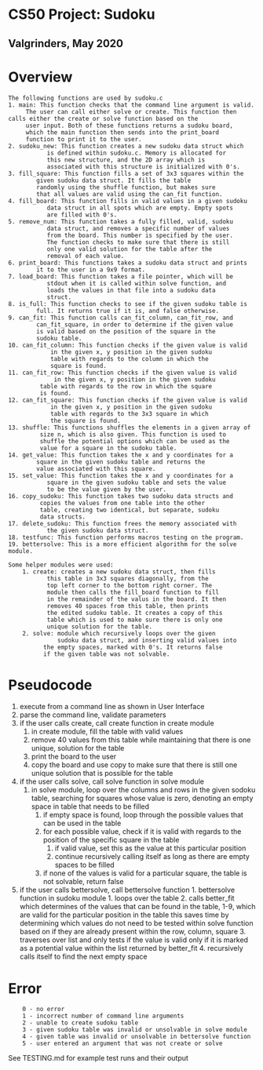 # CS50 Project: Sudoku

## Valgrinders, May 2020

# Overview
	The following functions are used by sudoku.c
	1. main: This function checks that the command line argument is valid.
		 The user can call either solve or create. This function then 		       calls either the create or solve function based on the 
		 user input. Both of these functions returns a sudoku board, 
		 which the main function then sends into the print_board 
		 function to print it to the user. 
	2. sudoku_new: This function creates a new sudoku data struct which 
		       is defined within sudoku.c. Memory is allocated for 
		       this new structure, and the 2D array which is 
		       associated with this structure is initialized with 0's.
	3. fill_square: This function fills a set of 3x3 squares within the 
			given sudoku data struct. It fills the table 
			randomly using the shuffle function, but makes sure 
			that all values are valid using the can_fit function.
	4. fill_board: This function fills in valid values in a given sudoku
		       data struct in all spots which are empty. Empty spots
		       are filled with 0's.
	5. remove_num: This function takes a fully filled, valid, sudoku 
		       data struct, and removes a specific number of values
		       from the board. This number is specified by the user. 
		       The function checks to make sure that there is still
		       only one valid solution for the table after the 
		       removal of each value. 
	6. print_board: This functions takes a sudoku data struct and prints
			it to the user in a 9x9 format. 
	7. load_board: This function takes a file pointer, which will be 
		       stdout when it is called within solve function, and 
		       loads the values in that file into a sudoku data 
		       struct. 
	8. is_full: This function checks to see if the given sudoku table is
		    full. It returns true if it is, and false otherwise.
	9. can_fit: This function calls can_fit_column, can_fit_row, and 
		    can_fit_square, in order to determine if the given value
		    is valid based on the position of the square in the 
		    sudoku table.
	10. can_fit_column: This function checks if the given value is valid
			    in the given x, y position in the given sudoku 
			    table with regards to the column in which the 
			    square is found.
	11. can_fit_row: This function checks if the given value is valid
		         in the given x, y position in the given sudoku 
			 table with regards to the row in which the square 
			 is found.
	12. can_fit_square: This function checks if the given value is valid
			    in the given x, y position in the given sudoku 
			    table with regards to the 3x3 square in which 
			    the square is found. 
	13. shuffle: This functions shuffles the elements in a given array of
		     size n, which is also given. This function is used to 
		     shuffle the potential options which can be used as the 
		     value for a square in the sudoku table. 
	14. get_value: This function takes the x and y coordinates for a 
			square in the given sudoku table and returns the 
			value associated with this square.
	15. set_value: This function takes the x and y coordinates for a 
		       square in the given sudoku table and sets the value
		       to be the value given by the user. 
	16. copy_sudoku: This function takes two sudoku data structs and 
			 copies the values from one table into the other 
			 table, creating two identical, but separate, sudoku
			 data structs.
	17. delete_sudoku: This function frees the memory associated with 
			   the given sudoku data struct. 
	18. testfunc: This function performs macros testing on the program.
	19. bettersolve: This is a more efficient algorithm for the solve module.
	
	Some helper modules were used:
		1. create: creates a new sudoku data struct, then fills 
			   this table in 3x3 squares diagonally, from the 
			   top left corner to the bottom right corner. The 
			   module then calls the fill_board function to fill
			   in the remainder of the valus in the board. It then
			   removes 40 spaces from this table, then prints 
			   the edited sudoku table. It creates a copy of this 
			   table which is used to make sure there is only one
			   unique solution for the table. 
		2. solve: module which recursively loops over the given 
		          sudoku data struct, and inserting valid values into
			  the empty spaces, marked with 0's. It returns false
			  if the given table was not solvable.
 
# Pseudocode 
1. execute from a command line as shown in User Interface
2. parse the command line, validate parameters
3. if the user calls create, call create function in create module 
	1. in create module, fill the table with valid values 
	2. remove 40 values from this table while maintaining that there is 
	   one unique, solution for the table 
	3. print the board to the user 
	4. copy the board and use copy to make sure that there is still one 
	   unique solution that is possible for the table
4. if the user calls solve, call solve function in solve module
	1. in solve module, loop over the columns and rows in the given
	   sodoku table, searching for squares whose value is zero, denoting
	   an empty space in table that needs to be filled 
		1. if empty space is found, loop through the possible values
		   that can be used in the table 
		2. for each possible value, check if it is valid with regards
		   to the position of the specific square in the table 
			1. if valid value, set this as the value at this 
			   particular position 
			2. continue recursively calling itself as long as
			   there are empty spaces to be filled 
		3. if none of the values is valid for a particular square, 
		   the table is not solvable, return false 
5. if the user calls bettersolve, call bettersolve function
        1. bettersolve function in sudoku module
                1. loops over the table
                2. calls better_fit which determines of the values that can be 
		   found in the table, 1-9, which are valid for the particular
		   position in the table this saves time by determining which 
		   values do not need to be tested within solve function based on
		   if they are already present within the row, column,
                   square
                3. traverses over list and only tests if the value is valid only if
		   it is marked as a potential value within the list returned by 
		   better_fit
                4. recursively calls itself to find the next empty space

# Error
        0 - no error
        1 - incorrect number of command line arguments
        2 - unable to create sudoku table
        3 - given sudoku table was invalid or unsolvable in solve module
        4 - given table was invalid or unsolvable in bettersolve function
        5 - user entered an argument that was not create or solve

See TESTING.md for example test runs and their output 
